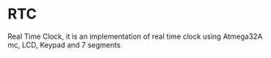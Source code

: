 # RTC
Real Time Clock, it is an implementation of real time clock using Atmega32A mc, LCD, Keypad and 7 segments
